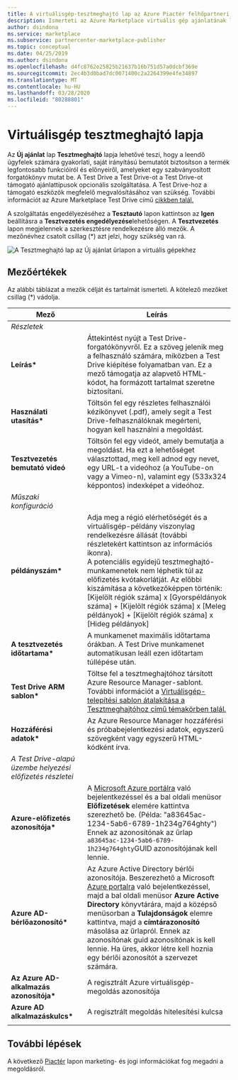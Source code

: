 ```yaml
---
title: A virtuálisgép-tesztmeghajtó lap az Azure Piactér felhőpartneri portálján
description: Ismerteti az Azure Marketplace virtuális gép ajánlatának létrehozásához használt Tesztmeghajtó lapot.
author: dsindona
ms.service: marketplace
ms.subservice: partnercenter-marketplace-publisher
ms.topic: conceptual
ms.date: 04/25/2019
ms.author: dsindona
ms.openlocfilehash: d4fc8762e25825b21637b16b751d57a0dcbf369e
ms.sourcegitcommit: 2ec4b3d0bad7dc0071400c2a2264399e4fe34897
ms.translationtype: MT
ms.contentlocale: hu-HU
ms.lasthandoff: 03/28/2020
ms.locfileid: "80288801"
---
```

# <a name="virtual-machine-test-drive-tab"></a>Virtuálisgép tesztmeghajtó lapja

Az **Új ajánlat** lap **Tesztmeghajtó** lapja lehetővé teszi, hogy a leendő ügyfelek számára gyakorlati, saját irányítású bemutatót biztosítson a termék legfontosabb funkcióiról és előnyeiről, amelyeket egy szabványosított forgatókönyv mutat be.  A Test Drive a Test Drive-ot a Test Drive-ot támogató ajánlattípusok opcionális szolgáltatása.  A Test Drive-hoz a támogató eszközök megfelelő megvalósításához van szükség.  További információt az Azure Marketplace Test Drive című [cikkben talál.](https://azure.microsoft.com/blog/azure-marketplace-test-drive/)  <!--TD: Replace with migrated version of Test Drive article! -->

A szolgáltatás engedélyezéséhez a **Tesztautó** lapon kattintson az **Igen** beállításra a **Tesztvezetés engedélyezése**lehetőségen.  A **Tesztvezetés** lapon megjelennek a szerkesztésre rendelkezésre álló mezők.  A mezőnévhez csatolt csillag (*) azt jelzi, hogy szükség van rá.

![A Tesztmeghajtó lap az Új ajánlat űrlapon a virtuális gépekhez](./media/publishvm_007.png)


## <a name="field-values"></a>Mezőértékek

Az alábbi táblázat a mezők célját és tartalmát ismerteti.  A kötelező mezőket csillag (*) vádolja.


|    Mező                  |       Leírás                                                            |
|  ---------                |     ---------------                                                          |
|  *Részletek*   |  |
| **Leírás\***           | Áttekintést nyújt a Test Drive-forgatókönyvről. Ez a szöveg jelenik meg a felhasználó számára, miközben a Test Drive kiépítése folyamatban van. Ez a mező támogatja az alapvető HTML-kódot, ha formázott tartalmat szeretne biztosítani.  |
| **Használati utasítás\***           | Töltsön fel egy részletes felhasználói kézikönyvet (.pdf), amely segít a Test Drive-felhasználóknak megérteni, hogyan kell használni a megoldást.  |
| **Tesztvezetés bemutató videó** | Töltsön fel egy videót, amely bemutatja a megoldást.  Ha ezt a lehetőséget választottad, meg kell adnod egy nevet, egy URL-t a videóhoz (a YouTube-on vagy a Vimeo-n), valamint egy (533x324 képpontos) indexképet a videóhoz. |
| *Műszaki konfiguráció* |  |
| **példányszám\***             | Adja meg a régió elérhetőségét és a virtuálisgép-példány viszonylag rendelkezésre állását (további részletekért kattintson az információs ikonra).  <br/>A potenciális egyidejű tesztmeghajtó-munkamenetek nem léphetik túl az előfizetés kvótakorlátját.  Az előbbi kiszámítása a következőképpen történik: [Kijelölt régiók száma] x [Gyorspéldányok száma] + [Kijelölt régiók száma] x [Meleg példányok] + [Kijelölt régiók száma] x [Hideg példányok] |
| **A tesztvezetés időtartama\***   | A munkamenet maximális időtartama órákban. A Test Drive munkamenet automatikusan leáll ezen időtartam túllépése után.  |
|**Test Drive ARM sablon\***| Töltse fel a tesztmeghajtóhoz társított Azure Resource Manager-sablont. További információt a [Virtuálisgép-telepítési sablon átalakítása a Tesztmeghajtóhoz című témakörben talál.](https://github.com/Azure/AzureTestDrive/wiki/Transforming-Virtual-Machine-Deployment-Template-for-Test-Drive) |
| **Hozzáférési adatok\***    | Az Azure Resource Manager hozzáférési és próbabejelentkezési adatok, egyszerű szövegként vagy egyszerű HTML-kódként írva. |
| *A Test Drive-alapú üzembe helyezési előfizetés részletei* |  |
| **Azure-előfizetés azonosítója\*** | A [Microsoft Azure portálra](https://ms.portal.azure.com) való bejelentkezéssel és a bal oldali menüsor **Előfizetések** elemére kattintva szerezhető be. (Példa: "a83645ac-1234-5ab6-6789-1h234g764ghty")    Ennek az azonosítónak az űrlap `a83645ac-1234-5ab6-6789-1h234g764ghty`GUID azonosítójának kell lennie.|
| **Azure AD-bérlőazonosító\***    | Az Azure Active Directory bérlői azonosítója.  Beszerezhető a Microsoft [Azure portalra](https://ms.portal.azure.com) való bejelentkezéssel, majd a bal oldali menüsor **Azure Active Directory** könyvtárára, majd a középső menüsorban a **Tulajdonságok** elemre kattintva, majd a **címtárazonosító** másolása az űrlapról.  Ennek az azonosítónak guid azonosítónak is kell lennie.  Ha üres, akkor létre kell hoznia egy bérlői azonosítót a szervezet számára. |
| **Az Azure AD-alkalmazás azonosítója\***       | A regisztrált Azure virtuálisgép-megoldás azonosítója  |
| **Azure AD alkalmazáskulcs\***      | A regisztrált megoldás hitelesítési kulcsa |
|   |   |


## <a name="next-steps"></a>További lépések

A következő [Piactér](./cpp-marketplace-tab.md) lapon marketing- és jogi információkat fog megadni a megoldásról.
